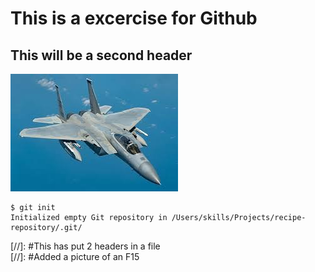 # This is a excercise for Github

## This will be a second header

![Image of F15](https://github.com/patrickvanvilsteren/Markdown/blob/start-markdown/F15)

```
$ git init
Initialized empty Git repository in /Users/skills/Projects/recipe-repository/.git/

```

[//]: #This has put 2 headers in a file<br />
[//]: #Added a picture of an F15
